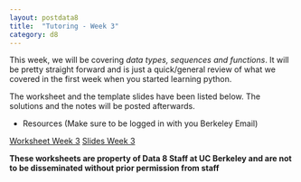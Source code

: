 ```yaml
---
layout: postdata8
title:  "Tutoring - Week 3"
category: d8
---
```


This week, we will be covering *data types, sequences and functions*. It will be pretty straight forward and is just a quick/general review of what we covered in the first week when you started learning python.

The worksheet and the template slides have been listed below.
The solutions and the notes will be posted afterwards.

* Resources (Make sure to be logged in with you Berkeley Email)

[Worksheet Week 3](https://drive.google.com/file/d/1be4KLYhH4nz7ChAfTcKqmqfkOCkiVk5B/view?usp=sharing)
[Slides Week 3](https://drive.google.com/file/d/1El-JgctXATHiuOjeg5iw103gYm4XnOL3/view?usp=sharing)


**These worksheets are property of Data 8 Staff at UC Berkeley and are not to be disseminated without prior permission from staff**
